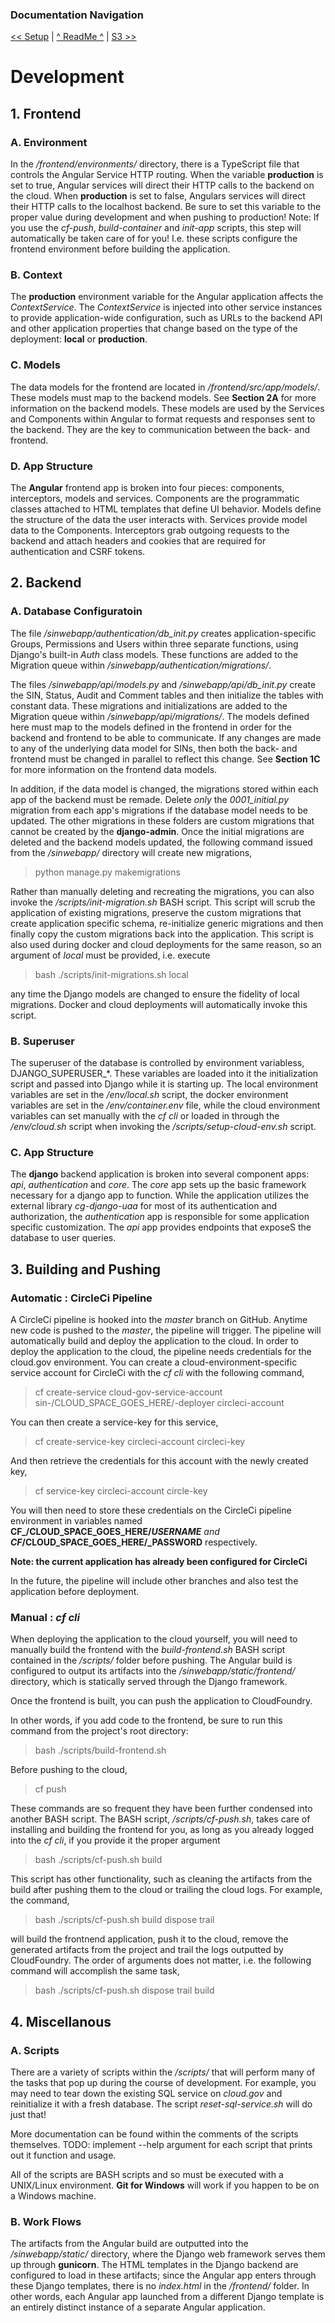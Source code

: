 ### Documentation Navigation
[<< Setup](SETUP.md) | [^ ReadMe ^](../README.md) | [S3 >>](S3.md)

# Development

## 1. Frontend

### A. Environment

In the <i>/frontend/environments/</i> directory, there is a TypeScript file that controls the Angular Service HTTP routing. When the variable <b>production</b> is set to true, Angular services will direct their HTTP calls to the backend on the cloud. When <b>production</b> is set to false, Angulars services will direct their HTTP calls to the localhost backend. Be sure to set this variable to the proper value during development and when pushing to production! Note: If you use the <i>cf-push</i>, <i>build-container</i> and <i>init-app</i> scripts, this step will automatically be taken care of for you! I.e. these scripts configure the frontend environment before building the application.

### B. Context

The <b>production</b> environment variable for the Angular application affects the <i>ContextService</i>. The <i>ContextService</i> is injected into other service instances to provide application-wide configuration, such as URLs to the backend API and other application properties that change based on the type of the deployment: <b>local</b> or <b>production</b>. 

### C. Models

The data models for the frontend are located in <i>/frontend/src/app/models/</i>. These models must map to the backend models. See <b>Section 2A</b> for more information on the backend models. These models are used by the Services and Components within Angular to format requests and responses sent to the backend. They are the key to communication between the back- and frontend. 

### D. App Structure

The <b>Angular</b> frontend app is broken into four pieces: components, interceptors, models and services. Components are the programmatic classes attached to HTML templates that define UI behavior. Models define the structure of the data the user interacts with. Services provide model data to the Components. Interceptors grab outgoing requests to the backend and attach headers and cookies that are required for authentication and CSRF tokens. 

## 2. Backend

### A. Database Configuratoin

The file <i>/sinwebapp/authentication/db_init.py</i> creates application-specific Groups, Permissions and Users within three separate functions, using Django's built-in <i>Auth</i> class models. These functions are added to the Migration queue within <i>/sinwebapp/authentication/migrations/</i>. 

The files <i>/sinwebapp/api/models.py</i> and <i>/sinwebapp/api/db_init.py</i> create the SIN, Status, Audit and Comment tables and then initialize the tables with constant data. These migrations and initializations are added to the Migration queue within <i>/sinwebapp/api/migrations/</i>. The models defined here must map to the models defined in the frontend in order for the backend and frontend to be able to communicate. If any changes are made to any of the underlying data model for SINs, then both the back- and frontend must be changed in parallel to reflect this change. See <b>Section 1C</b> for more information on the frontend data models.

In addition, if the data model is changed, the migrations stored within each app of the backend must be remade. Delete <i>only</i> the <i>0001_initial.py</i> migration from each app's migrations if the database model needs to be updated. The other migrations in these folders are custom migrations that cannot be created by the <b>django-admin</b>. Once the initial migrations are deleted and the backend models updated, the following command issued from the <i>/sinwebapp/</i> directory will create new migrations,

> python manage.py makemigrations

Rather than manually deleting and recreating the migrations, you can also invoke the <i>/scripts/init-migration.sh</i> BASH script. This script will scrub the application of existing migrations, preserve the custom migrations that create application specific schema, re-initialize generic migrations and then finally copy the custom migrations back into the application. This script is also used during docker and cloud deployments for the same reason, so an argument of <i>local</i> must be provided, i.e. execute

> bash ./scripts/init-migrations.sh local

any time the Django models are changed to ensure the fidelity of local migrations. Docker and cloud deployments will automatically invoke this script.

### B. Superuser

The superuser of the database is controlled by environment variabless, DJANGO_SUPERUSER_*. These variables are loaded into it the initialization script and passed into Django while it is starting up. The local environment variables are set in the <i>/env/local.sh</i> script, the docker environment variables are set in the <i>/env/container.env</i> file, while the cloud environment variables can set manually with the <i>cf cli</i> or loaded in through the <i>/env/cloud.sh</i> script when invoking the <i>/scripts/setup-cloud-env.sh</i> script.

### C. App Structure

The <b>django</b> backend application is broken into several component apps: <i>api</i>, <i>authentication</i> and <i>core</i>. The <i>core</i> app sets up the basic framework necessary for a django app to function. While the application utilizes the external library <i>cg-django-uaa</i> for most of its authentication and authorization, the <i>authentication</i> app is responsible for some application specific customization. The <i>api</i> app provides endpoints that exposeS the database to user queries.  

## 3.  Building and Pushing

### Automatic : CircleCi Pipeline

A CircleCi pipeline is hooked into the <i>master</i> branch on GitHub. Anytime new code is pushed to the <i>master</i>, the pipeline will trigger. The pipeline will automatically build and deploy the application to the cloud. In order to deploy the application to the cloud, the pipeline needs credentials for the cloud.gov environment. You can create a cloud-environment-specific service account for CircleCi with the <i>cf cli</i> with the following command,

> cf create-service cloud-gov-service-account sin-/CLOUD_SPACE_GOES_HERE/-deployer circleci-account

You can then create a service-key for this service,

> cf create-service-key circleci-account circleci-key

And then retrieve the credentials for this account with the newly created key,

> cf service-key circleci-account circle-key

You will then need to store these credentials on the CircleCi pipeline environment in variables named <b>CF_/CLOUD_SPACE_GOES_HERE/_USERNAME</b> and <b>CF_/CLOUD_SPACE_GOES_HERE/_PASSWORD</b> respectively. 

<b>Note: the current application has already been configured for CircleCi</b>

In the future, the pipeline will include other branches and also test the application before deployment.

### Manual : <i>cf cli</i>

When deploying the application to the cloud yourself, you will need to manually build the frontend with the <i>build-frontend.sh</i> BASH script contained in the <i>/scripts/</i> folder before pushing. The Angular build is configured to output its artifacts into the <i>/sinwebapp/static/frontend/</i> directory, which is statically served through the Django framework. 

Once the frontend is built, you can push the application to CloudFoundry.

In other words, if you add code to the frontend, be sure to run this command from the project's root directory:

> bash ./scripts/build-frontend.sh

Before pushing to the cloud,

> cf push

These commands are so frequent they have been further condensed into another BASH script. The BASH script, <i>/scripts/cf-push.sh</i>, takes care of installing and building the frontend for you, as long as you already logged into the <i>cf cli</i>, if you provide it the proper argument

> bash ./scripts/cf-push.sh build

This script has other functionality, such as cleaning the artifacts from the build after pushing them to the cloud or trailing the cloud logs. For example, the command,

> bash ./scripts/cf-push.sh build dispose trail

will build the frontnend application, push it to the cloud, remove the generated artifacts from the project and trail the logs outputted by CloudFoundry. The order of arguments does not matter, i.e. the following command will accomplish the same task,

> bash ./scripts/cf-push.sh dispose trail build

## 4. Miscellanous

### A. Scripts

There are a variety of scripts within the <i>/scripts/</i> that will perform many of the tasks that pop up during the course of development. For example, you may need to tear down the existing SQL service on <i>cloud.gov</i> and reinitialize it with a fresh database. The script <i>reset-sql-service.sh</i> will do just that! 

More documentation can be found within the comments of the scripts themselves. TODO: implement --help argument for each script that prints out it function and usage. 

All of the scripts are BASH scripts and so must be executed with a UNIX/Linux environment. <b>Git for Windows</b> will work if you happen to be on a Windows machine. 

### B. Work Flows

The artifacts from the Angular build are outputted into the <i>/sinwebapp/static/</i> directory, where the Django web framework serves them up through <b>gunicorn</b>. The HTML templates in the Django backend are configured to load in these artifacts; since the Angular app enters through these Django templates, there is no <i>index.html</i> in the <i>/frontend/</i> folder. In other words, each Angular app launched from a different Django template is an entirely distinct instance of a separate Angular application.
